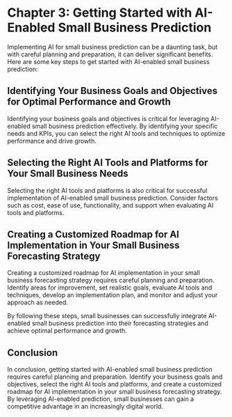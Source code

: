 Chapter 3: Getting Started with AI-Enabled Small Business Prediction
====================================================================

Implementing AI for small business prediction can be a daunting task, but with careful planning and preparation, it can deliver significant benefits. Here are some key steps to get started with AI-enabled small business prediction:

Identifying Your Business Goals and Objectives for Optimal Performance and Growth
---------------------------------------------------------------------------------

Identifying your business goals and objectives is critical for leveraging AI-enabled small business prediction effectively. By identifying your specific needs and KPIs, you can select the right AI tools and techniques to optimize performance and drive growth.

Selecting the Right AI Tools and Platforms for Your Small Business Needs
------------------------------------------------------------------------

Selecting the right AI tools and platforms is also critical for successful implementation of AI-enabled small business prediction. Consider factors such as cost, ease of use, functionality, and support when evaluating AI tools and platforms.

Creating a Customized Roadmap for AI Implementation in Your Small Business Forecasting Strategy
-----------------------------------------------------------------------------------------------

Creating a customized roadmap for AI implementation in your small business forecasting strategy requires careful planning and preparation. Identify areas for improvement, set realistic goals, evaluate AI tools and techniques, develop an implementation plan, and monitor and adjust your approach as needed.

By following these steps, small businesses can successfully integrate AI-enabled small business prediction into their forecasting strategies and achieve optimal performance and growth.

Conclusion
----------

In conclusion, getting started with AI-enabled small business prediction requires careful planning and preparation. Identify your business goals and objectives, select the right AI tools and platforms, and create a customized roadmap for AI implementation in your small business forecasting strategy. By leveraging AI-enabled prediction, small businesses can gain a competitive advantage in an increasingly digital world.

